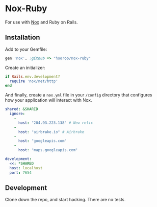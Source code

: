 # Nox-Ruby

For use with [Nox](http://github.com/hooroo/nox) and Ruby on Rails.

## Installation

Add to your Gemfile:

```ruby
gem 'nox', :github => "hooroo/nox-ruby"
```

Create an initializer:

```ruby
if Rails.env.development?
  require 'nox/net/http'
end
```

And finally, create a `nox.yml` file in your `/config` directory that configures how your application will interact with Nox.

```yml
shared: &SHARED
  ignore:
    -
      host: "204.93.223.138" # New relic
    -
      host: "airbrake.io" # Airbrake
    -
      host: "googleapis.com"
    -
      host: "maps.googleapis.com"

development:
  <<: *SHARED
  host: localhost
  port: 7654
```

## Development

Clone down the repo, and start hacking. There are no tests.
